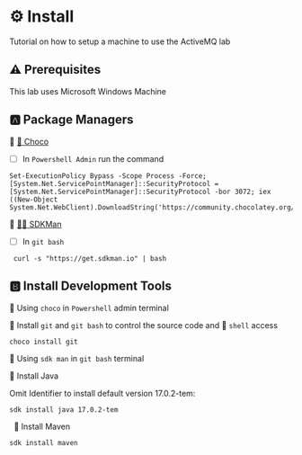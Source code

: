 # :gear: Install

Tutorial on how to setup a machine to use the ActiveMQ lab

## :warning: Prerequisites

This lab uses Microsoft Windows Machine

## :a: Package Managers

:round_pushpin: [ :chocolate_bar: Choco](https://chocolatey.org/install)

- [ ] In `Powershell Admin` run the command

```
Set-ExecutionPolicy Bypass -Scope Process -Force; [System.Net.ServicePointManager]::SecurityProtocol = [System.Net.ServicePointManager]::SecurityProtocol -bor 3072; iex ((New-Object System.Net.WebClient).DownloadString('https://community.chocolatey.org/install.ps1'))
```

:round_pushpin:  [ :superhero_man: SDKMan](https://sdkman.io/install)

- [ ] In `git bash`

```
 curl -s "https://get.sdkman.io" | bash 
```

## :b: Install Development Tools

:tada: Using `choco` in `Powershell` admin terminal

:round_pushpin: Install `git` and `git bash` to control the source code and :shell: `shell`  access

```
choco install git
```

:tada: Using `sdk man` in `git bash` terminal

:round_pushpin: Install Java

Omit Identifier to install default version 17.0.2-tem:

```
sdk install java 17.0.2-tem
```
 
 :round_pushpin: Install Maven
 
 ```
 sdk install maven
 ```
